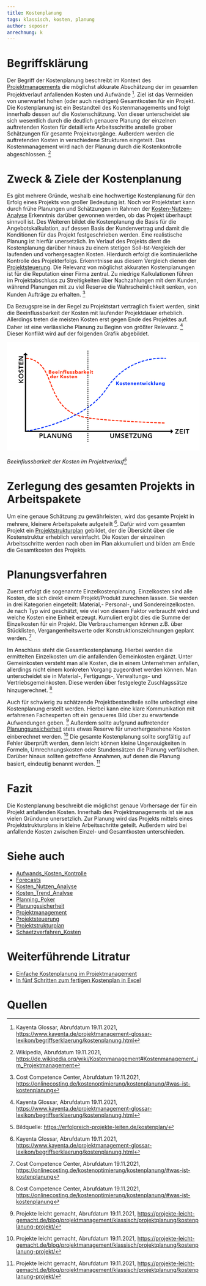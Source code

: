 ```yaml
---
title: Kostenplanung
tags: klassisch, kosten, planung
author: seposer
anrechnung: k
---
```


# Begriffsklärung
Der Begriff der Kostenplanung beschreibt im Kontext des [Projektmanagements](Projektmanagement.md) die möglichst akkurate Abschätzung der im gesamten Projektverlauf anfallenden Kosten und Aufwände [^1]. Ziel ist das Vermeiden von unerwartet hohen (oder auch niedrigen) Gesamtkosten für ein Projekt. 
Die Kostenplanung ist ein Bestandteil des Kostenmanagements und folgt innerhalb dessen auf die Kostenschätzung. Von dieser unterscheidet sie sich wesentlich durch die deutlich genauere Planung der einzelnen auftretenden Kosten für detaillierte Arbeitsschritte anstelle grober Schätzungen für gesamte Projektvorgänge. Außerdem werden die auftretenden Kosten in verschiedene Strukturen eingeteilt. Das Kostenmanagement wird nach der Planung durch die Kostenkontrolle abgeschlossen. [^2]

# Zweck & Ziele der Kostenplanung
Es gibt mehrere Gründe, weshalb eine hochwertige Kostenplanung für den Erfolg eines Projekts von großer Bedeutung ist. Noch vor Projektstart kann durch frühe Planungen und Schätzungen im Rahmen der [Kosten-Nutzen-Analyse](Kosten_Nutzen_Analyse.md) Erkenntnis darüber gewonnen werden, ob das Projekt überhaupt sinnvoll ist. Des Weiteren bildet die Kostenplanung die Basis für die Angebotskalkulation, auf dessen Basis der Kundenvertrag und damit die Konditionen für das Projekt festgeschrieben werden. Eine realistische Planung ist hierfür unersetzlich. Im Verlauf des Projekts dient die Kostenplanung darüber hinaus zu einem stetigen Soll-Ist-Vergleich der laufenden und vorhergesagten Kosten. Hierdurch erfolgt die kontinuierliche Kontrolle des Projekterfolgs. Erkenntnisse aus diesem Vergleich dienen der [Projektsteuerung](Projektsteuerung.md). Die Relevanz von möglichst akkuraten Kostenplanungen ist für die Reputation einer Firma zentral. Zu niedrige Kalkulationen führen im Projektabschluss zu Streitigkeiten über Nachzahlungen mit dem Kunden, während Planungen mit zu viel Reserve die Wahrscheinlichkeit senken, von Kunden Aufträge zu erhalten. [^3]

Da Bezugspreise in der Regel zu Projektstart vertraglich fixiert werden, sinkt die Beeinflussbarkeit der Kosten mit laufender Projektdauer erheblich. Allerdings treten die meisten Kosten erst gegen Ende des Projektes auf. Daher ist eine verlässliche Planung zu Beginn von größter Relevanz. [^1] Dieser Konflikt wird auf der folgenden Grafik abgebildet.

![Beeinflussbarkeit der Kosten im Projektverlauf](Kostenplanung/Kostenbeeinflussbarkeit.png)

*Beeinflussbarkeit der Kosten im Projektverlauf[^5]*

# Zerlegung des gesamten Projekts in Arbeitspakete
Um eine genaue Schätzung zu gewährleisten, wird das gesamte Projekt in mehrere, kleinere Arbeitspakete aufgeteilt [^1]. Dafür wird vom gesamten Projekt ein [Projektstrukturplan](Projektstrukturplan.md) gebildet, der die Übersicht über die Kostenstruktur erheblich vereinfacht. Die Kosten der einzelnen Arbeitsschritte werden nach oben im Plan akkumuliert und bilden am Ende die Gesamtkosten des Projekts.

# Planungsverfahren
Zuerst erfolgt die sogenannte Einzelkostenplanung. Einzelkosten sind alle Kosten, die sich direkt einem Projekt/Produkt zurechnen lassen. Sie werden in drei Kategorien eingeteilt: Material,- Personal-, und Sondereinzelkosten. Je nach Typ wird geschätzt, wie viel von diesem Faktor verbraucht wird und welche Kosten eine Einheit erzeugt. Kumuliert ergibt dies die Summe der Einzelkosten für ein Projekt. Die Verbrauchsmengen können z.B. über Stücklisten, Vergangenheitswerte oder Konstruktionszeichnungen geplant werden. [^3]

Im Anschluss steht die Gesamtkostenplanung. Hierbei werden die ermittelten Einzelkosten um die anfallenden Gemeinkosten ergänzt. Unter Gemeinkosten versteht man alle Kosten, die in einem Unternehmen anfallen, allerdings nicht einem konkreten Vorgang zugeordnet werden können. Man unterscheidet sie in Material-, Fertigungs-, Verwaltungs- und Vertriebsgemeinkosten. Diese werden über festgelegte Zuschlagssätze hinzugerechnet. [^3]

Auch für schwierig zu schätzende Projektbestandteile sollte unbedingt eine Kostenplanung erstellt werden. Hierbei kann eine klare Kommunikation mit erfahrenen Fachexperten oft ein genaueres Bild über zu erwartende Aufwendungen geben. [^4] Außerdem sollte aufgrund auftretender [Planungsunsicherheit](Planungssicherheit.md) stets etwas Reserve für unvorhergesehene Kosten einberechnet werden. [^4]
Die gesamte Kostenplanung sollte sorgfältig auf Fehler überprüft werden, denn leicht können kleine Ungenauigkeiten in Formeln, Umrechnungskosten oder Stundensätzen die Planung verfälschen. Darüber hinaus sollten getroffene Annahmen, auf denen die Planung basiert, eindeutig benannt werden. [^4]

# Fazit
Die Kostenplanung beschreibt die möglichst genaue Vorhersage der für ein Projekt anfallenden Kosten. Innerhalb des Projektmanagements ist sie aus vielen Gründune unersetzlich. Zur Planung wird das Projekts mittels eines Projektstrukturplans in kleine Arbeitsschritte geteilt. Außerdem wird bei anfallende Kosten zwischen Einzel- und Gesamtkosten unterschieden.

# Siehe auch
* [Aufwands_Kosten_Kontrolle](Aufwands_Kosten_Kontrolle.md)
* [Forecasts](Forecasts.md)
* [Kosten_Nutzen_Analyse](Kosten_Nutzen_Analyse.md)
* [Kosten_Trend_Analyse](Kosten_Trend_Analyse.md)
* [Planning_Poker](Planning_Poker.md)
* [Planungssicherheit](Planungssicherheit.md)
* [Projektmanagement](Projektmanagement.md)
* [Projektsteuerung](Projektsteuerung.md)
* [Projektstrukturplan](Projektstrukturplan.md)
* [Schaetzverfahren_Kosten](Schaetzverfahren_Kosten.md)

# Weiterführende Litratur
* [Einfache Kostenplanung im Projektmanagement](https://erfolgreich-projekte-leiten.de/kostenplan/)
* [In fünf Schritten zum fertigen Kostenplan in Excel](https://www.projektmagazin.de/artikel/fuenf-schritten-zum-fertigen-kostenplan-excel_1085633)

# Quellen
[^1]: Kayenta Glossar, Abrufdatum 19.11.2021, https://www.kayenta.de/projektmanagement-glossar-lexikon/begriffserklaerung/kostenplanung.html
[^2]: Wikipedia, Abrufdatum 19.11.2021, https://de.wikipedia.org/wiki/Kostenmanagement#Kostenmanagement_im_Projektmanagement
[^3]: Cost Competence Center, Abrufdatum 19.11.2021, https://onlinecosting.de/kostenoptimierung/kostenplanung/#was-ist-kostenplanung
[^4]: Projekte leicht gemacht, Abrufdatum 19.11.2021, https://projekte-leicht-gemacht.de/blog/projektmanagement/klassisch/projektplanung/kostenplanung-projekt/
[^5]: Bildquelle: https://erfolgreich-projekte-leiten.de/kostenplan/
